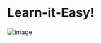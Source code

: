 # Learn-it-Easy!

![image](https://github.com/DaveVaishnavi/Learn-it-Easy/assets/99636505/ef72f36d-b347-495f-8c4d-75dcd88db65a)
